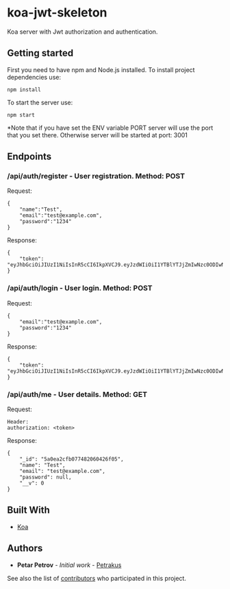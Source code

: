 # koa-jwt-skeleton
Koa server with Jwt authorization and authentication.
## Getting started
First you need to have npm and Node.js installed. To install project dependencies use:
```
npm install
```
To start the server use:
```
npm start
```
*Note that if you have set the ENV variable PORT server will use the port that you set there. Otherwise server will be started at port: 3001
## Endpoints
### /api/auth/register - User registration. Method: POST
Request:
```
{
	"name":"Test",
	"email":"test@example.com",
	"password":"1234"
}
```
Response:
```
{
    "token": "eyJhbGciOiJIUzI1NiIsInR5cCI6IkpXVCJ9.eyJzdWIiOiI1YTBlYTJjZmIwNzc0ODIwNjA0MjZmMDUiLCJpYXQiOjE1MTA5MDg2MjMsImV4cCI6MTUxMDk5NTAyM30.X5XDB6_m1R9P87ErslknRs1qP6gVV815HyPLPRrKP8s"
}
```
### /api/auth/login - User login. Method: POST
Request:
```
{
	"email":"test@example.com",
	"password":"1234"
}
```
Response:
```
{
    "token": "eyJhbGciOiJIUzI1NiIsInR5cCI6IkpXVCJ9.eyJzdWIiOiI1YTBlYTJjZmIwNzc0ODIwNjA0MjZmMDUiLCJpYXQiOjE1MTA5MDg2MjMsImV4cCI6MTUxMDk5NTAyM30.X5XDB6_m1R9P87ErslknRs1qP6gVV815HyPLPRrKP8s"
}
```
### /api/auth/me - User details. Method: GET
Request:
```
Header:
authorization: <token>
```
Response:
```
{
    "_id": "5a0ea2cfb077482060426f05",
    "name": "Test",
    "email": "test@example.com",
    "password": null,
    "__v": 0
}
```

## Built With

* [Koa](http://koajs.com/)

## Authors

* **Petar Petrov** - *Initial work* - [Petrakus](https://github.com/Petrakus)

See also the list of [contributors](https://github.com/Petrakus/express-auth/graphs/contributors) who participated in this project.
